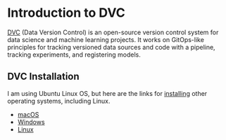 # Introduction to DVC
[DVC][1] (Data Version Control) is an open-source version control system for data science and machine learning projects. It works on GitOps-like principles for tracking versioned data sources and code with a pipeline, tracking experiments, and registering models.

## DVC Installation

I am using Ubuntu Linux OS, but here are the links for [installing](https://dvc.org/doc/install) other operating systems, including Linux.

- [macOS](https://dvc.org/doc/install/macos)
- [Windows](https://dvc.org/doc/install/windows)
- [Linux][2]

[1]: https://dvc.org/ "dvc"
[2]: https://dvc.org/doc/install/linux "Linux"
